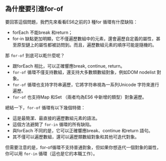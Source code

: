 ## 為什麼要引進for-of



要回答這個問題，我們先來看看ES6之前的3 種for 循環有什麼缺陷：

- forEach 不能break 和return；
- for-in 缺點更加明顯，它不僅遍歷數組中的元素，還會遍歷自定義的屬性，甚至原型鏈上的屬性都被訪問到。而且，遍歷數組元素的順序可能是隨機的。



那 `for-of` 到底可以乾什麼呢？

- 跟forEach 相比，可以正確響應break, continue, return。
- `for-of` 循環不僅支持數組，還支持大多數類數組對象，例如DOM nodelist 對象。
- `for-of` 循環也支持字符串遍歷，它將字符串視為一系列Unicode 字符來進行遍歷。
- `for-of` 也支持Map 和Set （兩者均為ES6 中新增的類型）對象遍歷。



總結一下，`for-of` 循環有以下幾個特徵：

- 這是最簡潔、最直接的遍歷數組元素的語法。
- 這個方法避開了 `for-in` 循環的所有缺陷。
- 與forEach 不同的是，它可以正確響應break、continue 和return 語句。
- 其不僅可以遍歷數組，還可以遍歷類數組對象和其他可迭代對象。



但需要注意的是，for-of循環不支持普通對象，但如果你想迭代一個對象的屬性，你可以用
`for-in` 循環（這也是它的本職工作）。